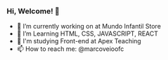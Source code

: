 ### Hi, Welcome! 👋

- 🔭 I’m currently working on at Mundo Infantil Store
- 🌱 I’m Learning HTML, CSS, JAVASCRIPT, REACT
- 📕 I'm studying Front-end at Apex Teaching
- 📫 How to reach me: @marcoveioofc

